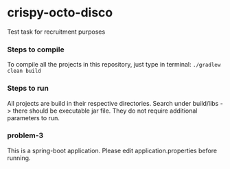 # crispy-octo-disco
Test task for recruitment purposes

### Steps to compile
To compile all the projects in this repository, just type in terminal:
```./gradlew clean build```

### Steps to run
All projects are build in their respective directories. Search under build/libs -> there should be executable jar file. They do not require additional parameters to run.

### problem-3
This is a spring-boot application. Please edit application.properties before running.